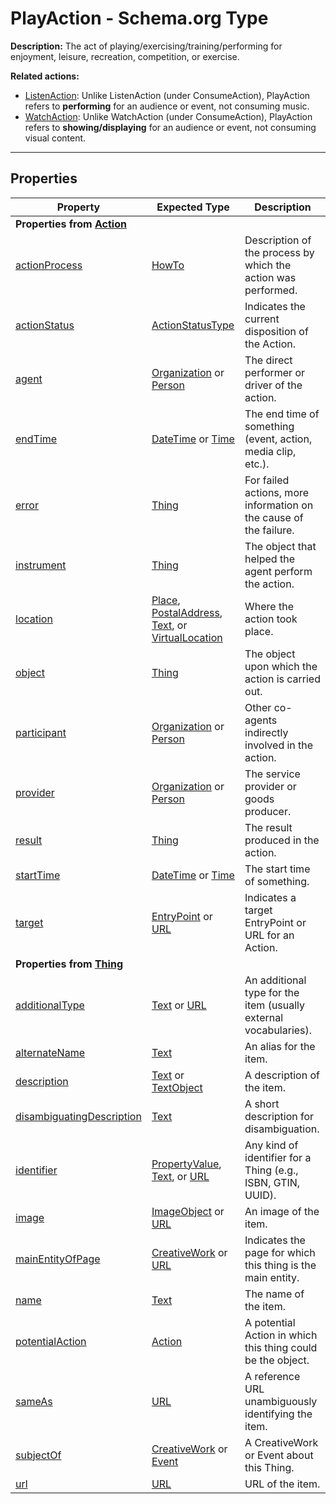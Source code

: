 # PlayAction - Schema.org Type

**Description:**
The act of playing/exercising/training/performing for enjoyment, leisure, recreation, competition, or exercise.

**Related actions:**

* [ListenAction](https://schema.org/ListenAction): Unlike ListenAction (under ConsumeAction), PlayAction refers to **performing** for an audience or event, not consuming music.
* [WatchAction](https://schema.org/WatchAction): Unlike WatchAction (under ConsumeAction), PlayAction refers to **showing/displaying** for an audience or event, not consuming visual content.

---

## Properties

| Property                                                                  | Expected Type                                                                                                                                                                   | Description                                                       |
| ------------------------------------------------------------------------- | ------------------------------------------------------------------------------------------------------------------------------------------------------------------------------- | ----------------------------------------------------------------- |
| **Properties from [Action](https://schema.org/Action)**                   |                                                                                                                                                                                 |                                                                   |
| [actionProcess](https://schema.org/actionProcess)                         | [HowTo](https://schema.org/HowTo)                                                                                                                                               | Description of the process by which the action was performed.     |
| [actionStatus](https://schema.org/actionStatus)                           | [ActionStatusType](https://schema.org/ActionStatusType)                                                                                                                         | Indicates the current disposition of the Action.                  |
| [agent](https://schema.org/agent)                                         | [Organization](https://schema.org/Organization) or [Person](https://schema.org/Person)                                                                                          | The direct performer or driver of the action.                     |
| [endTime](https://schema.org/endTime)                                     | [DateTime](https://schema.org/DateTime) or [Time](https://schema.org/Time)                                                                                                      | The end time of something (event, action, media clip, etc.).      |
| [error](https://schema.org/error)                                         | [Thing](https://schema.org/Thing)                                                                                                                                               | For failed actions, more information on the cause of the failure. |
| [instrument](https://schema.org/instrument)                               | [Thing](https://schema.org/Thing)                                                                                                                                               | The object that helped the agent perform the action.              |
| [location](https://schema.org/location)                                   | [Place](https://schema.org/Place), [PostalAddress](https://schema.org/PostalAddress), [Text](https://schema.org/Text), or [VirtualLocation](https://schema.org/VirtualLocation) | Where the action took place.                                      |
| [object](https://schema.org/object)                                       | [Thing](https://schema.org/Thing)                                                                                                                                               | The object upon which the action is carried out.                  |
| [participant](https://schema.org/participant)                             | [Organization](https://schema.org/Organization) or [Person](https://schema.org/Person)                                                                                          | Other co-agents indirectly involved in the action.                |
| [provider](https://schema.org/provider)                                   | [Organization](https://schema.org/Organization) or [Person](https://schema.org/Person)                                                                                          | The service provider or goods producer.                           |
| [result](https://schema.org/result)                                       | [Thing](https://schema.org/Thing)                                                                                                                                               | The result produced in the action.                                |
| [startTime](https://schema.org/startTime)                                 | [DateTime](https://schema.org/DateTime) or [Time](https://schema.org/Time)                                                                                                      | The start time of something.                                      |
| [target](https://schema.org/target)                                       | [EntryPoint](https://schema.org/EntryPoint) or [URL](https://schema.org/URL)                                                                                                    | Indicates a target EntryPoint or URL for an Action.               |
| **Properties from [Thing](https://schema.org/Thing)**                     |                                                                                                                                                                                 |                                                                   |
| [additionalType](https://schema.org/additionalType)                       | [Text](https://schema.org/Text) or [URL](https://schema.org/URL)                                                                                                                | An additional type for the item (usually external vocabularies).  |
| [alternateName](https://schema.org/alternateName)                         | [Text](https://schema.org/Text)                                                                                                                                                 | An alias for the item.                                            |
| [description](https://schema.org/description)                             | [Text](https://schema.org/Text) or [TextObject](https://schema.org/TextObject)                                                                                                  | A description of the item.                                        |
| [disambiguatingDescription](https://schema.org/disambiguatingDescription) | [Text](https://schema.org/Text)                                                                                                                                                 | A short description for disambiguation.                           |
| [identifier](https://schema.org/identifier)                               | [PropertyValue](https://schema.org/PropertyValue), [Text](https://schema.org/Text), or [URL](https://schema.org/URL)                                                            | Any kind of identifier for a Thing (e.g., ISBN, GTIN, UUID).      |
| [image](https://schema.org/image)                                         | [ImageObject](https://schema.org/ImageObject) or [URL](https://schema.org/URL)                                                                                                  | An image of the item.                                             |
| [mainEntityOfPage](https://schema.org/mainEntityOfPage)                   | [CreativeWork](https://schema.org/CreativeWork) or [URL](https://schema.org/URL)                                                                                                | Indicates the page for which this thing is the main entity.       |
| [name](https://schema.org/name)                                           | [Text](https://schema.org/Text)                                                                                                                                                 | The name of the item.                                             |
| [potentialAction](https://schema.org/potentialAction)                     | [Action](https://schema.org/Action)                                                                                                                                             | A potential Action in which this thing could be the object.       |
| [sameAs](https://schema.org/sameAs)                                       | [URL](https://schema.org/URL)                                                                                                                                                   | A reference URL unambiguously identifying the item.               |
| [subjectOf](https://schema.org/subjectOf)                                 | [CreativeWork](https://schema.org/CreativeWork) or [Event](https://schema.org/Event)                                                                                            | A CreativeWork or Event about this Thing.                         |
| [url](https://schema.org/url)                                             | [URL](https://schema.org/URL)                                                                                                                                                   | URL of the item.                                                  |

